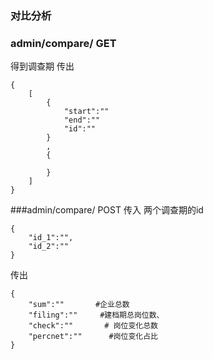 ### 对比分析
### admin/compare/ GET
得到调查期
传出
```
{
	[
		{
			"start":""
			"end":""
			"id":""
		}
		,
		{
			
		}
	]
}
```
###admin/compare/ POST
传入 两个调查期的id
```
{
	"id_1":"",
	"id_2":""
}
```
传出
```
{
	"sum":""       #企业总数
	"filing":""     #建档期总岗位数、
	"check":""       # 岗位变化总数
	"percnet":""      #岗位变化占比
}

```


